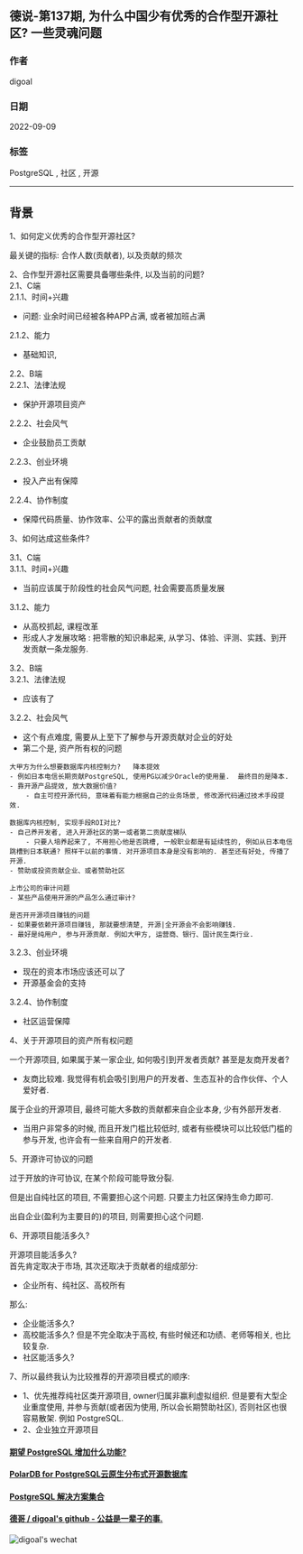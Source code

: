 ## 德说-第137期, 为什么中国少有优秀的合作型开源社区? 一些灵魂问题    
                                    
### 作者                                    
digoal                       
                                    
### 日期                                    
2022-09-09                                    
                                    
### 标签                                    
PostgreSQL , 社区 , 开源        
                        
----                                    
                                    
## 背景        
1、如何定义优秀的合作型开源社区?     
    
最关键的指标: 合作人数(贡献者), 以及贡献的频次      
    
2、合作型开源社区需要具备哪些条件, 以及当前的问题?    
2\.1、C端    
2\.1\.1、时间+兴趣    
- 问题: 业余时间已经被各种APP占满, 或者被加班占满      
    
2\.1\.2、能力    
- 基础知识,     
    
2\.2、B端    
2\.2\.1、法律法规    
- 保护开源项目资产    
    
2\.2\.2、社会风气    
- 企业鼓励员工贡献    
    
2\.2\.3、创业环境    
- 投入产出有保障    
    
2\.2\.4、协作制度    
- 保障代码质量、协作效率、公平的露出贡献者的贡献度    
    
    
3、如何达成这些条件?    
    
3\.1、C端    
3\.1\.1、时间+兴趣    
- 当前应该属于阶段性的社会风气问题, 社会需要高质量发展    
    
3\.1\.2、能力    
- 从高校抓起, 课程改革      
- 形成人才发展攻略 : 把零散的知识串起来, 从学习、体验、评测、实践、到开发贡献一条龙服务.     
    
3\.2、B端    
3\.2\.1、法律法规    
- 应该有了    
    
3\.2\.2、社会风气    
- 这个有点难度, 需要从上至下了解参与开源贡献对企业的好处    
- 第二个是, 资产所有权的问题    
    
```    
大甲方为什么想要数据库内核控制力?   降本提效    
- 例如日本电信长期贡献PostgreSQL, 使用PG以减少Oracle的使用量.  最终目的是降本.      
- 靠开源产品提效, 放大数据价值?      
    - 自主可控开源代码, 意味着有能力根据自己的业务场景, 修改源代码通过技术手段提效.      
    
数据库内核控制, 实现手段ROI对比?        
- 自己养开发者, 进入开源社区的第一或者第二贡献度梯队     
    - 只要人培养起来了, 不用担心他是否跳槽, 一般职业都是有延续性的, 例如从日本电信跳槽到日本联通? 照样干以前的事情. 对开源项目本身是没有影响的. 甚至还有好处, 传播了开源.     
- 赞助或投资贡献企业、或者赞助社区      
    
上市公司的审计问题    
- 某些产品使用开源的产品怎么通过审计?      
  
是否开开源项目赚钱的问题
- 如果要依赖开源项目赚钱, 那就要想清楚, 开源|全开源会不会影响赚钱.  
- 最好是纯用户, 参与开源贡献. 例如大甲方, 运营商、银行、国计民生类行业.  
```      
    
3\.2\.3、创业环境    
- 现在的资本市场应该还可以了    
- 开源基金会的支持      
    
3\.2\.4、协作制度    
- 社区运营保障    
    
4、关于开源项目的资产所有权问题    
    
一个开源项目, 如果属于某一家企业, 如何吸引到开发者贡献? 甚至是友商开发者?      
- 友商比较难.  我觉得有机会吸引到用户的开发者、生态互补的合作伙伴、个人爱好者.      
    
属于企业的开源项目, 最终可能大多数的贡献都来自企业本身, 少有外部开发者.      
- 当用户非常多的时候, 而且开发门槛比较低时, 或者有些模块可以比较低门槛的参与开发, 也许会有一些来自用户的开发者.      
    
5、开源许可协议的问题    
    
过于开放的许可协议, 在某个阶段可能导致分裂.     
    
但是出自纯社区的项目, 不需要担心这个问题. 只要主力社区保持生命力即可.      
    
出自企业(盈利为主要目的)的项目, 则需要担心这个问题.      
    
6、开源项目能活多久?    
    
开源项目能活多久?      
首先肯定取决于市场, 其次还取决于贡献者的组成部分:     
- 企业所有、纯社区、高校所有      
    
那么:     
- 企业能活多久?        
- 高校能活多久? 但是不完全取决于高校, 有些时候还和功绩、老师等相关, 也比较复杂.         
- 社区能活多久?        
    
7、所以最终我认为比较推荐的开源项目模式的顺序:      
- 1、优先推荐纯社区类开源项目, owner归属非赢利虚拟组织. 但是要有大型企业重度使用, 并参与贡献(或者因为使用, 所以会长期赞助社区), 否则社区也很容易散架.  例如 PostgreSQL.      
- 2、企业独立开源项目      
      
  
#### [期望 PostgreSQL 增加什么功能?](https://github.com/digoal/blog/issues/76 "269ac3d1c492e938c0191101c7238216")
  
  
#### [PolarDB for PostgreSQL云原生分布式开源数据库](https://github.com/ApsaraDB/PolarDB-for-PostgreSQL "57258f76c37864c6e6d23383d05714ea")
  
  
#### [PostgreSQL 解决方案集合](https://yq.aliyun.com/topic/118 "40cff096e9ed7122c512b35d8561d9c8")
  
  
#### [德哥 / digoal's github - 公益是一辈子的事.](https://github.com/digoal/blog/blob/master/README.md "22709685feb7cab07d30f30387f0a9ae")
  
  
![digoal's wechat](../pic/digoal_weixin.jpg "f7ad92eeba24523fd47a6e1a0e691b59")
  
